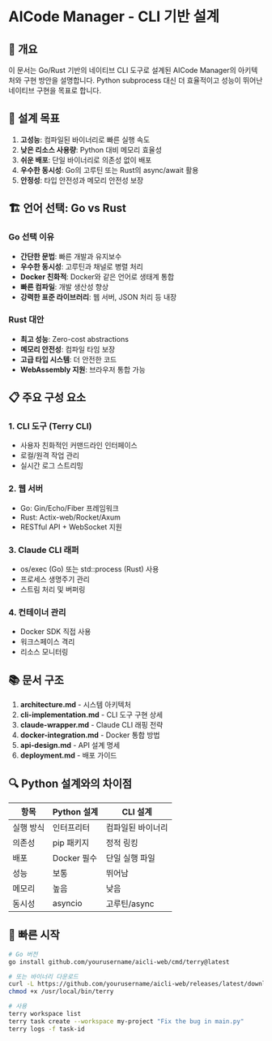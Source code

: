 # AICode Manager - CLI 기반 설계

## 🚀 개요

이 문서는 Go/Rust 기반의 네이티브 CLI 도구로 설계된 AICode Manager의 아키텍처와 구현 방안을 설명합니다. Python subprocess 대신 더 효율적이고 성능이 뛰어난 네이티브 구현을 목표로 합니다.

## 🎯 설계 목표

1. **고성능**: 컴파일된 바이너리로 빠른 실행 속도
2. **낮은 리소스 사용량**: Python 대비 메모리 효율성
3. **쉬운 배포**: 단일 바이너리로 의존성 없이 배포
4. **우수한 동시성**: Go의 고루틴 또는 Rust의 async/await 활용
5. **안정성**: 타입 안전성과 메모리 안전성 보장

## 🏗️ 언어 선택: Go vs Rust

### Go 선택 이유
- **간단한 문법**: 빠른 개발과 유지보수
- **우수한 동시성**: 고루틴과 채널로 병렬 처리
- **Docker 친화적**: Docker와 같은 언어로 생태계 통합
- **빠른 컴파일**: 개발 생산성 향상
- **강력한 표준 라이브러리**: 웹 서버, JSON 처리 등 내장

### Rust 대안
- **최고 성능**: Zero-cost abstractions
- **메모리 안전성**: 컴파일 타임 보장
- **고급 타입 시스템**: 더 안전한 코드
- **WebAssembly 지원**: 브라우저 통합 가능

## 📋 주요 구성 요소

### 1. CLI 도구 (Terry CLI)
- 사용자 친화적인 커맨드라인 인터페이스
- 로컬/원격 작업 관리
- 실시간 로그 스트리밍

### 2. 웹 서버
- Go: Gin/Echo/Fiber 프레임워크
- Rust: Actix-web/Rocket/Axum
- RESTful API + WebSocket 지원

### 3. Claude CLI 래퍼
- os/exec (Go) 또는 std::process (Rust) 사용
- 프로세스 생명주기 관리
- 스트림 처리 및 버퍼링

### 4. 컨테이너 관리
- Docker SDK 직접 사용
- 워크스페이스 격리
- 리소스 모니터링

## 📚 문서 구조

1. **architecture.md** - 시스템 아키텍처
2. **cli-implementation.md** - CLI 도구 구현 상세
3. **claude-wrapper.md** - Claude CLI 래핑 전략
4. **docker-integration.md** - Docker 통합 방법
5. **api-design.md** - API 설계 명세
6. **deployment.md** - 배포 가이드

## 🔍 Python 설계와의 차이점

| 항목 | Python 설계 | CLI 설계 |
|------|------------|----------|
| 실행 방식 | 인터프리터 | 컴파일된 바이너리 |
| 의존성 | pip 패키지 | 정적 링킹 |
| 배포 | Docker 필수 | 단일 실행 파일 |
| 성능 | 보통 | 뛰어남 |
| 메모리 | 높음 | 낮음 |
| 동시성 | asyncio | 고루틴/async |

## 🚀 빠른 시작

```bash
# Go 버전
go install github.com/yourusername/aicli-web/cmd/terry@latest

# 또는 바이너리 다운로드
curl -L https://github.com/yourusername/aicli-web/releases/latest/download/terry-$(uname -s)-$(uname -m) -o /usr/local/bin/terry
chmod +x /usr/local/bin/terry

# 사용
terry workspace list
terry task create --workspace my-project "Fix the bug in main.py"
terry logs -f task-id
```